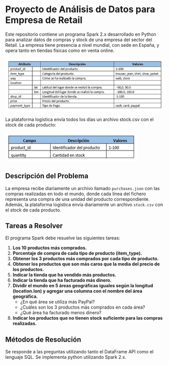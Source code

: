 # Proyecto de Análisis de Datos para Empresa de Retail

Este repositorio contiene un programa Spark 2.x desarrollado en Python para analizar datos de compras y stock de una empresa del sector del Retail. La empresa tiene presencia a nivel mundial, con sede en España, y opera tanto en tiendas físicas como en venta online.

![Texto Alternativo](purchases1.JPG)

La plataforma logística envía todos los días un archivo stock.csv con el stock de cada producto:

![Texto Alternativo](purchases2.JPG)

## Descripción del Problema

La empresa recibe diariamente un archivo llamado `purchases.json` con las compras realizadas en todo el mundo, donde cada línea del fichero representa una compra de una unidad del producto correspondiente. Además, la plataforma logística envía diariamente un archivo `stock.csv` con el stock de cada producto.

## Tareas a Resolver

El programa Spark debe resuelve las siguientes tareas:

1. **Los 10 productos más comprados.**
2. **Porcentaje de compra de cada tipo de producto (item_type).**
3. **Obtener los 3 productos más comprados por cada tipo de producto.**
4. **Obtener los productos que son más caros que la media del precio de los productos.**
5. **Indicar la tienda que ha vendido más productos.**
6. **Indicar la tienda que ha facturado más dinero.**
7. **Dividir el mundo en 5 áreas geográficas iguales según la longitud (location.lon) y agregar una columna con el nombre del área geográfica.**
    - ¿En qué área se utiliza más PayPal?
    - ¿Cuáles son los 3 productos más comprados en cada área?
    - ¿Qué área ha facturado menos dinero?
8. **Indicar los productos que no tienen stock suficiente para las compras realizadas.**
## Métodos de Resolución

Se responde a las preguntas utilizando tanto el DataFrame API como el lenguaje SQL.
Se implementa python utilizando Spark 2.x.

